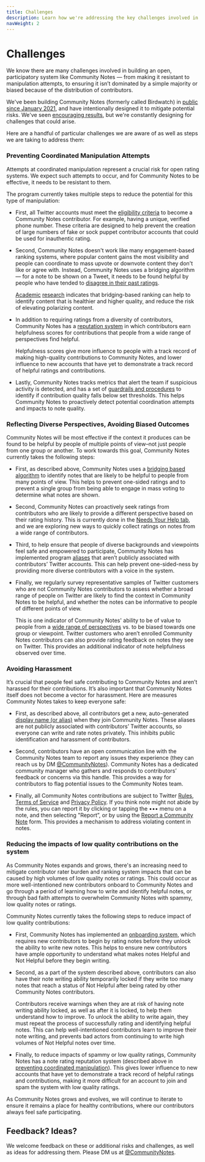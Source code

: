 ```yaml
---
title: Challenges
description: Learn how we're addressing the key challenges involved in building an open, participatory system like Community Notes.
navWeight: 2
---
```

# Challenges

We know there are many challenges involved in building an open, participatory system like Community Notes — from making it resistant to manipulation attempts, to ensuring it isn’t dominated by a simple majority or biased because of the distribution of contributors.

We've been building Community Notes (formerly called Birdwatch) in [public since January 2021](https://blog.twitter.com/en_us/topics/product/2021/introducing-birdwatch-a-community-based-approach-to-misinformation), and have intentionally designed it to mitigate potential risks. We've seen [encouraging results](https://blog.twitter.com/en_us/topics/product/2022/birdwatch-getting-new-onboarding-process-more-visible-notes), but we're constantly designing for challenges that could arise.

Here are a handful of particular challenges we are aware of as well as steps we are taking to address them:

### Preventing Coordinated Manipulation Attempts

Attempts at coordinated manipulation represent a crucial risk for open rating systems. We expect such attempts to occur, and for Community Notes to be effective, it needs to be resistant to them.

The program currently takes multiple steps to reduce the potential for this type of manipulation:

- First, all Twitter accounts must meet the [eligibility criteria](../contributing/signing-up.md) to become a Community Notes contributor. For example, having a unique, verified phone number. These criteria are designed to help prevent the creation of large numbers of fake or sock puppet contributor accounts that could be used for inauthentic rating.
- Second, Community Notes doesn't work like many engagement-based ranking systems, where popular content gains the most visibility and people can coordinate to mass upvote or downvote content they don't like or agree with. Instead, Community Notes uses a bridging algorithm — for a note to be shown on a Tweet, it needs to be found helpful by people who have tended to [disagree in their past ratings](../contributing/diversity-of-perspectives.md).

  [Academic](https://www.belfercenter.org/publication/bridging-based-ranking) [research](https://www.google.com/books/edition/Breaking_the_Social_Media_Prism/ORMCEAAAQBAJ?hl=en&gbpv=0) indicates that bridging-based ranking can help to identify content that is healthier and higher quality, and reduce the risk of elevating polarizing content.

- In addition to requiring ratings from a diversity of contributors, Community Notes has a [reputation system](../under-the-hood/contributor-scores.md) in which contributors earn helpfulness scores for contributions that people from a wide range of perspectives find helpful.

  Helpfulness scores give more influence to people with a track record of making high-quality contributions to Community Notes, and lower influence to new accounts that have yet to demonstrate a track record of helpful ratings and contributions.

- Lastly, Community Notes tracks metrics that alert the team if suspicious activity is detected, and has a set of [guardrails and procedures](../under-the-hood/guardrails.md) to identify if contribution quality falls below set thresholds. This helps Community Notes to proactively detect potential coordination attempts and impacts to note quality.

### Reflecting Diverse Perspectives, Avoiding Biased Outcomes

Community Notes will be most effective if the context it produces can be found to be helpful by people of multiple points of view–not just people from one group or another. To work towards this goal, Community Notes currently takes the following steps:

- First, as described above, Community Notes uses a [bridging based algorithm](../under-the-hood/ranking-notes.md) to identify notes that are likely to be helpful to people from many points of view. This helps to prevent one-sided ratings and to prevent a single group from being able to engage in mass voting to determine what notes are shown.

- Second, Community Notes can proactively seek ratings from contributors who are likely to provide a different perspective based on their rating history. This is currently done in the [Needs Your Help tab](../contributing/rating-notes.md), and we are exploring new ways to quickly collect ratings on notes from a wide range of contributors.

- Third, to help ensure that people of diverse backgrounds and viewpoints feel safe and empowered to participate, Community Notes has implemented program [aliases](../contributing/aliases.md) that aren’t publicly associated with contributors’ Twitter accounts. This can help prevent one-sided-ness by providing more diverse contributors with a voice in the system.

- Finally, we regularly survey representative samples of Twitter customers who are not Community Notes contributors to assess whether a broad range of people on Twitter are likely to find the context in Community Notes to be helpful, and whether the notes can be informative to people of different points of view.

  This is one indicator of Community Notes' ability to be of value to people from a [wide range of perspectives](../contributing/diversity-of-perspectives.md) vs. to be biased towards one group or viewpoint. Twitter customers who aren’t enrolled Community Notes contributors can also provide rating feedback on notes they see on Twitter. This provides an additional indicator of note helpfulness observed over time.

### Avoiding Harassment

It’s crucial that people feel safe contributing to Community Notes and aren’t harassed for their contributions. It’s also important that Community Notes itself does not become a vector for harassment. Here are measures Community Notes takes to keep everyone safe:

- First, as described above, all contributors get a new, auto-generated [display name (or alias)](../contributing/aliases.md) when they join Community Notes. These aliases are not publicly associated with contributors’ Twitter accounts, so everyone can write and rate notes privately. This inhibits public identification and harassment of contributors.

- Second, contributors have an open communication line with the Community Notes team to report any issues they experience (they can reach us by DM [@CommunityNotes](https://twitter.com/communitynotes)). Community Notes has a dedicated community manager who gathers and responds to contributors’ feedback or concerns via this handle. This provides a way for contributors to flag potential issues to the Community Notes team.

- Finally, all Community Notes contributions are subject to Twitter [Rules](https://help.twitter.com/rules-and-policies/twitter-rules), [Terms of Service](https://twitter.com/tos) and [Privacy Policy](https://twitter.com/privacy). If you think note might not abide by the rules, you can report it by clicking or tapping the ••• menu on a note, and then selecting "Report”, or by using the [Report a Community Note](https://help.twitter.com/en/forms/community-note) form. This provides a mechanism to address violating content in notes.

### Reducing the impacts of low quality contributions on the system

As Community Notes expands and grows, there's an increasing need to mitigate contributor rater burden and ranking system impacts that can be caused by high volumes of low quality notes or ratings. This could occur as more well-intentioned new contributors onboard to Community Notes and go through a period of learning how to write and identify helpful notes, or through bad faith attempts to overwhelm Community Notes with spammy, low quality notes or ratings.

Community Notes currently takes the following steps to reduce impact of low quality contributions:

- First, Community Notes has implemented an [onboarding system](../contributing/writing-ability.md), which requires new contributors to begin by rating notes before they unlock the ability to write new notes. This helps to ensure new contributors have ample opportunity to understand what makes notes Helpful and Not Helpful before they begin writing.
- Second, as a part of the system described above, contributors can also have their note writing ability temporarily locked if they write too many notes that reach a status of Not Helpful after being rated by other Community Notes contributors.

  Contributors receive warnings when they are at risk of having note writing ability locked, as well as after it is locked, to help them understand how to improve. To unlock the ability to write again, they must repeat the process of successfully rating and identifying helpful notes. This can help well-intentioned contributors learn to improve their note writing, and prevents bad actors from continuing to write high volumes of Not Helpful notes over time.

- Finally, to reduce impacts of spammy or low quality ratings, Community Notes has a note rating reputation system (described above in [preventing coordinated manipulation](#preventing-coordinated-manipulation-attempts)). This gives lower influence to new accounts that have yet to demonstrate a track record of helpful ratings and contributions, making it more difficult for an account to join and spam the system with low quality ratings.

As Community Notes grows and evolves, we will continue to iterate to ensure it remains a place for healthy contributions, where our contributors always feel safe participating.

## Feedback? Ideas?

We welcome feedback on these or additional risks and challenges, as well as ideas for addressing them. Please DM us at [@CommunityNotes](http://twitter.com/communitynotes).
